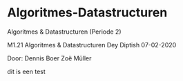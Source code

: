 # Algoritmes-Datastructuren
Algoritmes &amp; Datastructuren (Periode 2)

M1.21 Algoritmes & Datastructuren
Dey Diptish
07-02-2020

Door: 
Dennis Boer
Zoë Müller

dit is een test

